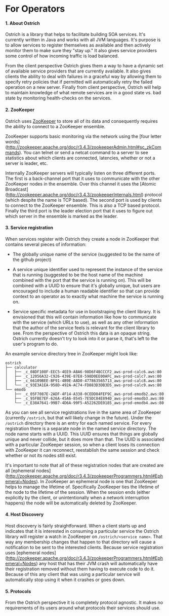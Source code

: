 # For Operators

#### 1. About Ostrich
Ostrich is a library that helps to facilitate building SOA services.  It's currently written in Java and works with all
JVM languages.  It's purpose is to allow services to register themselves as available and then actively monitor them to
make sure they "stay up."  It also gives service providers some control of how incoming traffic is load balanced.

From the client perspective Ostrich gives them a way to have a dynamic set of available service providers that are
currently available.  It also gives clients the ability to deal with failures in a graceful way by allowing them to
specify retry policies that if permitted will automatically retry the failed operation on a new server.  Finally from
client perspective, Ostrich will help to maintain knowledge of what remote services are in a good state vs. bad state
by monitoring health-checks on the services.

#### 2. ZooKeeper
Ostrich uses [ZooKeeper](http://zookeeper.apache.org/) to store all of its data and consequently requires the ability to
connect to a ZooKeeper ensemble.

ZooKeeper supports basic monitoring via the network using the [four letter words]
(http://zookeeper.apache.org/doc/r3.4.3/zookeeperAdmin.html#sc_zkCommands).  You can telnet or send a netcat command to
a server to see statistics about which clients are connected, latencies, whether or not a server is leader, etc.

Internally ZooKeeper servers will typically listen on three different ports.  The first is a back-channel port that it
uses to communicate with the other ZooKeeper nodes in the ensemble.  Over this channel it uses the [Atomic Broadcast]
(http://zookeeper.apache.org/doc/r3.4.3/zookeeperInternals.html) protocol (which despite the name is TCP based).  The
second port is used by clients to connect to the ZooKeeper ensemble.  This is also a TCP based protocol.  Finally the
third port is the leader election port that it uses to figure out which server in the ensemble is marked as the leader.

#### 3. Service registration
When services register with Ostrich they create a node in ZooKeeper that contains several pieces of information:

* The globally unique name of the service (suggested to be the name of the github project)

* A service unique identifier used to represent the instance of the service that is running (suggested to be the host
name of the machine combined with the port that the service is running on).  This will be combined with a UUID to
ensure that it's globally unique, but users are encouraged to include a human readable identifier so that can provide
context to an operator as to exactly what machine the service is running on.

* Service specific metadata for use in bootstraping the client library.  It is envisioned that this will contain
information like how to communicate with the service (which URLs to use), as well as any other information that the
author of the service feels is relevant for the client library to see.  From the perspective of Ostrich this data is an
opaque string.  Ostrich currently doesn't try to look into it or parse it, that's left to the user's program to do.

An example service directory tree in ZooKeeper might look like:

    ostrich
    ├── calculator
    │   ├── _c_08DF108F-EEC5-4EE9-A8A6-98D6F4BCCCF2_aws-prod-calc6.aws:80
    │   ├── _c_12056A32-C926-439E-87E8-598D0EE00AFC_aws-prod-calc7.aws:80
    │   ├── _c_66109BEE-BF91-4B9E-A8D0-477863565713_aws-prod-calc8.aws:80
    │   └── _c_93E3A1EA-958D-492A-AC74-FD883D3DB3D5_aws-prod-calc9.aws:80
    └── emodb
        ├── _c_05F7087E-2ADF-4F14-A338-0CEDD84FEF9C_aws-prod-emodb2.aws:80
        ├── _c_95FBE7EF-626A-45A6-8545-7E5DC84E894D_aws-prod-emodb3.aws:80
        └── _c_E38A7641-99B7-4D6A-99F5-A52262DE0185_aws-prod-emodb4.aws:80

As you can see all service registrations live in the same area of ZooKeeper (currently `/ostrich`, but that will likely
change in the future).  Under the `/ostrich` directory there is an entry for each named service.  For every
registration there is a separate node in the named service directory.  The node name starts with a UUID.  This UUID
ensures that things are globally unique and never collide, but it does more than that.  The UUID is associated with a
particular ZooKeeper session, so when a client loses its connection with ZooKeeper it can reconnect, reestablish the
same session and check whether or not its nodes still exist.

It's important to note that all of these registration nodes that are created are all [ephemeral nodes]
(http://zookeeper.apache.org/doc/r3.4.3/zookeeperProgrammers.html#Ephemeral+Nodes).  In ZooKeeper an ephemeral node is
one that ZooKeeper helps to manage the lifetime of.  Specifically ZooKeeper ties the lifetime of the node to the
lifetime of the session.  When the session ends (either explicitly by the client, or unintentionally when a network
interruption happens) the node will be automatically deleted by ZooKeeper.


#### 4. Host Discovery
Host discovery is fairly straightforward.  When a client starts up and indicates that it is interested in consuming a
particular service the Ostrich library will register a watch in ZooKeeper on `/ostrich/<service name>`.  That way any
membership changes that happen to that directory will cause a notification to be sent to the interested clients.
Because service registration uses [ephemeral nodes]
(http://zookeeper.apache.org/doc/r3.4.3/zookeeperProgrammers.html#Ephemeral+Nodes) any host that has their JVM crash
will automatically have their registration removed without them having to execute code to do it.  Because of this any
client that was using a particular service will automatically stop using it when it crashes or goes down.

#### 5. Protocols
From the Ostrich perspective it is completely protocol agnostic.  It makes no requirements of its users around what
protocols their services should use.
